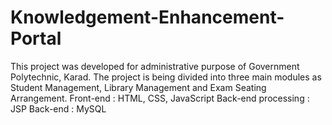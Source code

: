# Knowledgement-Enhancement-Portal
This project was developed for administrative purpose of Government Polytechnic, Karad. The project is being divided into three main modules as Student Management, Library Management and Exam Seating Arrangement. Front-end : HTML, CSS, JavaScript Back-end processing : JSP Back-end : MySQL
